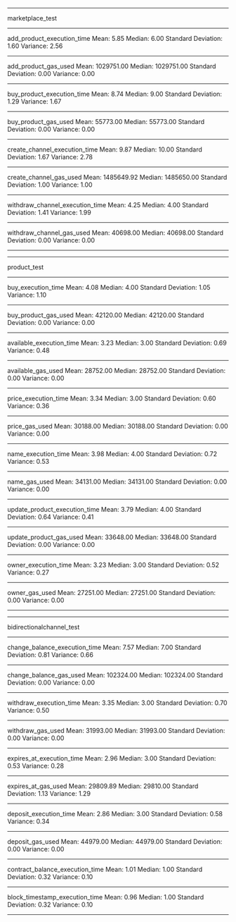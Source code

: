 
_____

marketplace_test
_____

add_product_execution_time
Mean: 5.85
Median: 6.00
Standard Deviation: 1.60
Variance: 2.56
_____

add_product_gas_used
Mean: 1029751.00
Median: 1029751.00
Standard Deviation: 0.00
Variance: 0.00
_____

buy_product_execution_time
Mean: 8.74
Median: 9.00
Standard Deviation: 1.29
Variance: 1.67
_____

buy_product_gas_used
Mean: 55773.00
Median: 55773.00
Standard Deviation: 0.00
Variance: 0.00
_____

create_channel_execution_time
Mean: 9.87
Median: 10.00
Standard Deviation: 1.67
Variance: 2.78
_____

create_channel_gas_used
Mean: 1485649.92
Median: 1485650.00
Standard Deviation: 1.00
Variance: 1.00
_____

withdraw_channel_execution_time
Mean: 4.25
Median: 4.00
Standard Deviation: 1.41
Variance: 1.99
_____

withdraw_channel_gas_used
Mean: 40698.00
Median: 40698.00
Standard Deviation: 0.00
Variance: 0.00
_____

_____

product_test
_____

buy_execution_time
Mean: 4.08
Median: 4.00
Standard Deviation: 1.05
Variance: 1.10
_____

buy_product_gas_used
Mean: 42120.00
Median: 42120.00
Standard Deviation: 0.00
Variance: 0.00
_____

available_execution_time
Mean: 3.23
Median: 3.00
Standard Deviation: 0.69
Variance: 0.48
_____

available_gas_used
Mean: 28752.00
Median: 28752.00
Standard Deviation: 0.00
Variance: 0.00
_____

price_execution_time
Mean: 3.34
Median: 3.00
Standard Deviation: 0.60
Variance: 0.36
_____

price_gas_used
Mean: 30188.00
Median: 30188.00
Standard Deviation: 0.00
Variance: 0.00
_____

name_execution_time
Mean: 3.98
Median: 4.00
Standard Deviation: 0.72
Variance: 0.53
_____

name_gas_used
Mean: 34131.00
Median: 34131.00
Standard Deviation: 0.00
Variance: 0.00
_____

update_product_execution_time
Mean: 3.79
Median: 4.00
Standard Deviation: 0.64
Variance: 0.41
_____

update_product_gas_used
Mean: 33648.00
Median: 33648.00
Standard Deviation: 0.00
Variance: 0.00
_____

owner_execution_time
Mean: 3.23
Median: 3.00
Standard Deviation: 0.52
Variance: 0.27
_____

owner_gas_used
Mean: 27251.00
Median: 27251.00
Standard Deviation: 0.00
Variance: 0.00
_____

_____

bidirectionalchannel_test
_____

change_balance_execution_time
Mean: 7.57
Median: 7.00
Standard Deviation: 0.81
Variance: 0.66
_____

change_balance_gas_used
Mean: 102324.00
Median: 102324.00
Standard Deviation: 0.00
Variance: 0.00
_____

withdraw_execution_time
Mean: 3.35
Median: 3.00
Standard Deviation: 0.70
Variance: 0.50
_____

withdraw_gas_used
Mean: 31993.00
Median: 31993.00
Standard Deviation: 0.00
Variance: 0.00
_____

expires_at_execution_time
Mean: 2.96
Median: 3.00
Standard Deviation: 0.53
Variance: 0.28
_____

expires_at_gas_used
Mean: 29809.89
Median: 29810.00
Standard Deviation: 1.13
Variance: 1.29
_____

deposit_execution_time
Mean: 2.86
Median: 3.00
Standard Deviation: 0.58
Variance: 0.34
_____

deposit_gas_used
Mean: 44979.00
Median: 44979.00
Standard Deviation: 0.00
Variance: 0.00
_____

contract_balance_execution_time
Mean: 1.01
Median: 1.00
Standard Deviation: 0.32
Variance: 0.10
_____

block_timestamp_execution_time
Mean: 0.96
Median: 1.00
Standard Deviation: 0.32
Variance: 0.10
_____
